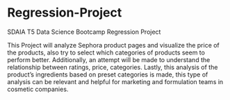 # Regression-Project
SDAIA T5 Data Science Bootcamp Regression Project

This Project will analyze Sephora product pages and visualize the price of the products, also try to select which categories of products seem to perform better. Additionally, an attempt will be made to understand the relationship between ratings, price, categories. Lastly, this analysis of  the product’s ingredients based on preset categories is made, this type of analysis can be relevant and helpful for marketing and formulation teams in cosmetic companies.
